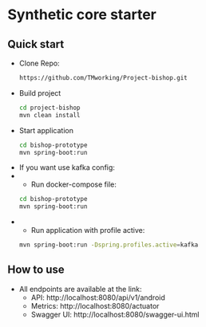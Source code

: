 # Synthetic core starter
## Quick start
- Clone Repo:
  ```bash
  https://github.com/TMworking/Project-bishop.git
  ```
- Build project
  ```bash
  cd project-bishop
  mvn clean install
  ```
- Start application
  ```bash
  cd bishop-prototype
  mvn spring-boot:run
  ```
- If you want use kafka config:
- - Run docker-compose file:
  ```bash
  cd bishop-prototype
  mvn spring-boot:run
  ```
- - Run application with profile active: 
  ```bash
  mvn spring-boot:run -Dspring.profiles.active=kafka
  ```
  
## How to use

- All endpoints are available at the link:
  - API: http://localhost:8080/api/v1/android
  - Metrics: http://localhost:8080/actuator
  - Swagger UI: http://localhost:8080/swagger-ui.html
